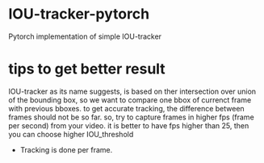 # IOU-tracker-pytorch
Pytorch implementation of simple IOU-tracker
# tips to get better result
IOU-tracker as its name suggests, is based on ther intersection over union of the bounding box, so we want to compare one bbox of currenct frame with previous bboxes. 
to get accurate tracking, the difference between frames should not be so far. so, try to capture frames in higher fps (frame per second) from your video. it is better to have fps higher than 25, then you can choose higher IOU_threshold 
* Tracking is done per frame.
